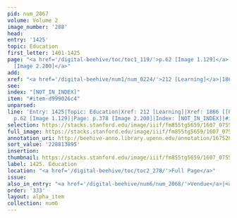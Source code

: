 ```yaml
---
pid: num_2067
volume: Volume 2
image_number: '288'
head:
entry: '1425'
topic: Education
first_letter: 1401-1425
page: "<a href='/digital-beehive/toc/toc1_119/'>p.62 [Image 1.129]</a>|<a href='/digital-beehive/toc/toc2_190/'>p.378
  [Image 2.200]</a>"
add:
xref: "<a href='/digital-beehive/num1/num_0224/'>212 [Learning]</a>|1866 [[PAGE_MISSING]]"
see:
index: "[NOT_IN_INDEX]"
item: "#item-d999026c4"
unparsed:
line: 'Entry: 1425|Topic: Education|Xref: 212 [Learning]|Xref: 1866 [[PAGE_MISSING]]|Page:
  p.62 [Image 1.129]|Page: p.378 [Image 2.200]|Index: [NOT_IN_INDEX]|#item-d999026c4'
selection: https://stacks.stanford.edu/image/iiif/fm855tg5659/1607_0755/951,3895,2762,574/full/0/default.jpg
full_image: https://stacks.stanford.edu/image/iiif/fm855tg5659/1607_0755/full/full/0/default.jpg
annotation_uri: http://beehive-anno.library.upenn.edu/annotation/1675284595568
sort_value: '228813895'
insertion:
thumbnail: https://stacks.stanford.edu/image/iiif/fm855tg5659/1607_0755/951,3895,600,180/250,/0/default.jpg
label: 1425. Education
location: "<a href='/digital-beehive/toc/toc2_278/'>Full Page</a>"
issue:
also_in_entry: "<a href='/digital-beehive/num6/num_2068/'>Vendue</a>|<a href='/digital-beehive/num6/num_2069/'>Maid</a>"
order: '333'
layout: alpha_item
collection: num6
---
```

